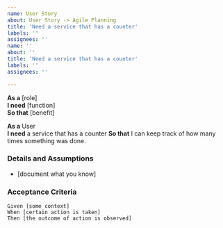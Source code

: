 ```yaml
---
name: User Story
about: User Story -> Agile Planning
title: 'Need a service that has a counter'
labels: ''
assignees: ''
name: ''
about: ''
title: 'Need a service that has a counter'
labels: ''
assignees: ''

---
```


 **As a** [role]  
 **I need** [function]  
 **So that** [benefit]  
  
 **As a** User  
 **I need** a service that has a counter 
 **So that** I can keep track of how many times something was done.
 
 
 ### Details and Assumptions
 * [document what you know]
   
 ### Acceptance Criteria  
   
 ```gherkin
 Given [some context]
 When [certain action is taken]
 Then [the outcome of action is observed]
 ```
